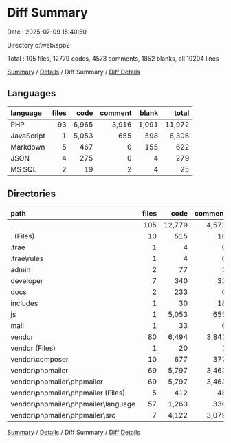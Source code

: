 # Diff Summary

Date : 2025-07-09 15:40:50

Directory c:\\web\\app2

Total : 105 files,  12779 codes, 4573 comments, 1852 blanks, all 19204 lines

[Summary](results.md) / [Details](details.md) / Diff Summary / [Diff Details](diff-details.md)

## Languages
| language | files | code | comment | blank | total |
| :--- | ---: | ---: | ---: | ---: | ---: |
| PHP | 93 | 6,965 | 3,916 | 1,091 | 11,972 |
| JavaScript | 1 | 5,053 | 655 | 598 | 6,306 |
| Markdown | 5 | 467 | 0 | 155 | 622 |
| JSON | 4 | 275 | 0 | 4 | 279 |
| MS SQL | 2 | 19 | 2 | 4 | 25 |

## Directories
| path | files | code | comment | blank | total |
| :--- | ---: | ---: | ---: | ---: | ---: |
| . | 105 | 12,779 | 4,573 | 1,852 | 19,204 |
| . (Files) | 10 | 515 | 16 | 71 | 602 |
| .trae | 1 | 4 | 0 | 3 | 7 |
| .trae\\rules | 1 | 4 | 0 | 3 | 7 |
| admin | 2 | 77 | 5 | 4 | 86 |
| developer | 7 | 340 | 32 | 44 | 416 |
| docs | 2 | 233 | 0 | 27 | 260 |
| includes | 1 | 30 | 18 | 8 | 56 |
| js | 1 | 5,053 | 655 | 598 | 6,306 |
| mail | 1 | 33 | 6 | 0 | 39 |
| vendor | 80 | 6,494 | 3,841 | 1,097 | 11,432 |
| vendor (Files) | 1 | 20 | 1 | 5 | 26 |
| vendor\\composer | 10 | 677 | 377 | 145 | 1,199 |
| vendor\\phpmailer | 69 | 5,797 | 3,463 | 947 | 10,207 |
| vendor\\phpmailer\\phpmailer | 69 | 5,797 | 3,463 | 947 | 10,207 |
| vendor\\phpmailer\\phpmailer (Files) | 5 | 412 | 48 | 124 | 584 |
| vendor\\phpmailer\\phpmailer\\language | 57 | 1,263 | 336 | 171 | 1,770 |
| vendor\\phpmailer\\phpmailer\\src | 7 | 4,122 | 3,079 | 652 | 7,853 |

[Summary](results.md) / [Details](details.md) / Diff Summary / [Diff Details](diff-details.md)